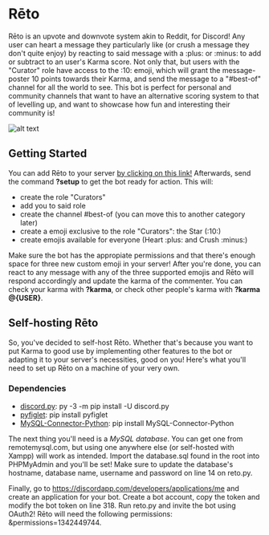 # Rēto
Rēto is an upvote and downvote system akin to Reddit, for Discord! Any user can heart a message they particularly like (or crush a message they don't quite enjoy) by reacting to said message with a :plus: or :minus: to add or subtract to an user's Karma score. Not only that, but users with the "Curator" role have access to the :10: emoji, which will grant the message-poster 10 points towards their Karma, and send the message to a "#best-of" channel for all the world to see. This bot is perfect for personal and community channels that want to have an alternative scoring system to that of levelling up, and want to showcase how fun and interesting their community is!

![alt text](https://i.ibb.co/3s7VDKC/2019-06-2821-12-43-Trim.gif)

## Getting Started
You can add Rēto to your server [by clicking on this link!](https://discordapp.com/api/oauth2/authorize?client_id=591466921812164608&permissions=1342449744&scope=bot)
Afterwards, send the command **?setup** to get the bot ready for action. This will:

- create the role "Curators"
- add you to said role
- create the channel #best-of (you can move this to another category later)
- create a emoji exclusive to the role "Curators": the Star (:10:)
- create emojis available for everyone (Heart :plus: and Crush :minus:)

Make sure the bot has the appropiate permissions and that there's enough space for three new custom emoji in your server! After you're done, you can react to any message with any of the three supported emojis and Rēto will respond accordingly and update the karma of the commenter. You can check your karma with **?karma**, or check other people's karma with **?karma @{USER}**.


## Self-hosting Rēto
So, you've decided to self-host Rēto. Whether that's because you want to put Karma to good use by implementing other features to the bot or adapting it to your server's necessities, good on you! Here's what you'll need to set up Rēto on a machine of your very own.

### Dependencies
- [discord.py](https://github.com/Rapptz/discord.py): py -3 -m pip install -U discord.py
- [pyfiglet](https://github.com/pwaller/pyfiglet): pip install pyfiglet
- [MySQL-Connector-Python](https://pypi.org/project/mysql-connector-python/): pip install MySQL-Connector-Python

The next thing you'll need is a *MySQL database*. You can get one from remotemysql.com, but using one anywhere else (or self-hosted with Xampp) will work as intended. Import the database.sql found in the root into PHPMyAdmin and you'll be set! Make sure to update the database's hostname, database name, username and password on line 14 on reto.py.

Finally, go to https://discordapp.com/developers/applications/me and create an application for your bot. Create a bot account, copy the token and modify the bot token on line 318. Run reto.py and invite the bot using OAuth2! Rēto will need the following permissions: &permissions=1342449744.
